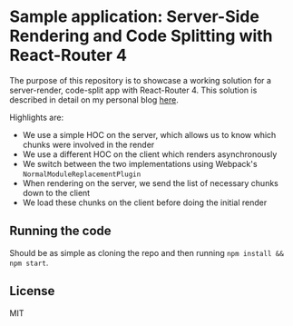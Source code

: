 # Sample application: Server-Side Rendering and Code Splitting with React-Router 4

The purpose of this repository is to showcase a working solution for a server-render, code-split app with React-Router 4. This solution is described in detail on my personal blog [here](https://blog.emilecantin.com/web/react/javascript/2017/05/16/ssr-react-router-4-webpack-code-split.html).

Highlights are:

- We use a simple HOC on the server, which allows us to know which chunks were involved in the render
- We use a different HOC on the client which renders asynchronously
- We switch between the two implementations using Webpack's `NormalModuleReplacementPlugin`
- When rendering on the server, we send the list of necessary chunks down to the client
- We load these chunks on the client before doing the initial render

## Running the code

Should be as simple as cloning the repo and then running `npm install && npm start`.

## License

MIT

